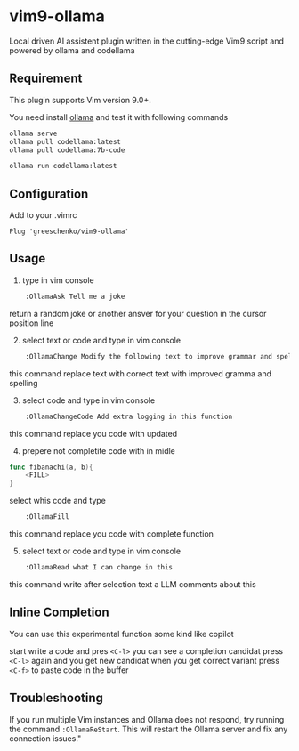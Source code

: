 # vim9-ollama

Local driven AI assistent plugin written in the cutting-edge Vim9 script and powered by ollama and codellama

## Requirement

This plugin supports Vim version 9.0+.

You need install [ollama](https://ollama.com/) and test it with following commands

```bash
ollama serve
ollama pull codellama:latest
ollama pull codellama:7b-code

ollama run codellama:latest
```

## Configuration

Add to your .vimrc

```vim
Plug 'greeschenko/vim9-ollama'
```

## Usage

1. type in vim console

```bash
    :OllamaAsk Tell me a joke
```

return a random joke or another ansver for your question in the cursor position line

2. select text or code and type in vim console

```bash
    :OllamaChange Modify the following text to improve grammar and spelling, just output the final text without additional quotes around it
```

this command replace text with correct text with improved gramma and spelling

3. select code and type in vim console

```bash
    :OllamaChangeCode Add extra logging in this function
```

this command replace you code with updated

4. prepere not completite code with <FILL> in midle

```go
func fibanachi(a, b){
    <FILL>
}
```
select whis code and type

```bash
    :OllamaFill
```

this command replace you code with complete function

5. select text or code and type in vim console

```bash
    :OllamaRead what I can change in this
```

this command write after selection text a LLM comments about this

## Inline Completion

You can use this experimental function some kind like copilot

start write a code and pres `<C-l>` you can see a completion candidat press `<C-l>` again and you get new candidat
when you get correct variant press `<C-f>` to paste code in the buffer

## Troubleshooting

If you run multiple Vim instances and Ollama does not respond, try running the command `:OllamaReStart`.
This will restart the Ollama server and fix any connection issues."

